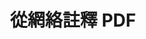 ---
############################# Static ############################
layout: "auto-gen-annotation"

############################# Head ############################
head_title: "C# 中的 Net PDF 註釋 API 註釋"
head_description: "Net API 用於從 PDF、圖像、繪圖和文檔文件格式創建和註釋流行的註釋類型。"

############################# Header ############################
title: "從網絡註釋 PDF"
description: ""
bg_image: "https://cms.admin.containerize.com/templates/aspose/App_Themes/V3/images/bg/header1.png"
bg_overlay: false
button:
    enable: true
    icon: "fas fa-arrow-down"
    label: "下載免費試用版"
    link: "https://downloads.groupdocs.com/annotation/net"

############################# About ############################
about:
    enable: true
    title: "關於 GroupDocs.Net API 註釋"
    content: |
        GroupDocs.Annotation for Net API 是一個庫，允許您在 Mac、Windows 或 Ubuntu 上向 PDF、Word 和其他文檔添加註釋。 [GroupDocs.Annotation for Net](/annotation/net) 是一個用於管理註釋的原生 Net API，全面支持從圖像和各種其他文檔中創建、添加、編輯、刪除、提取和導出註釋。您可以在此[頁面](https://docs.groupdocs.com/annotation/net/supported-document-formats/)上看到支持的文檔格式的完整列表。
        該庫不僅允許您處理 PDF 文檔，還可以處理許多其他類型的文檔，例如 Word、Excel、PowerPoint、Outlook 電子郵件、Visio、Adobe、OpenDocument、OpenOffice、Photoshop、AutoCad 等。
        GroupDocs.Annotation for Net API 允許您創建和添加新註釋、編輯註釋、提取註釋、註釋以及從文檔中刪除它們。該庫支持13 種不同的註釋類型，包括文本、折線、區域、下劃線、點、水印、箭頭、橢圓、文本替換、距離、文本字段、PDF、HTML、Microsoft Word 文檔、電子表格、圖表、演示文稿中的資源編輯，繪圖、圖像和許多其他文件格式。
        該示例（請參見下文）演示瞭如何使用 PDF 文檔，在此示例中您可以看到如何使用 GroupDocs 的主要步驟。註釋：設置許可證、打開要使用的文檔、創建註釋，根據需要添加數據對象設置註釋屬性，並將結果保存到需要的地方。您還可以在我們的 [github 頁面](https://github.com/groupdocs-annotation/GroupDocs.Annotation-for-.NET) 或我們的產品 [文檔](https://docs.groupdocs.com/annotation/net/getting-started/）。

############################# Steps ############################
howTo_Add:
steps_Add:
    enable: true
    title_left: "在 Net 中向 PDF 添加註釋的步驟"
    content_left: |
        [GroupDocs.Annotation](/annotation/net/) 通過實施幾個簡單的步驟，網絡開發人員可以輕鬆地將各種註釋類型添加到任何基於網絡的應用程序中的 PDF 文件。
        *   創建帶有評論和日期的 Reply 對象。
        *   創建 AreaAnnotation 對象，設置區域選項並添加回复。
        *   創建 Annotator 對象並添加區域註釋。
        *   保存輸出文件。
    title_right: "系統要求"
    content_right: |
        所有主要平台和操作系統均支持 GroupDocs.Annotation for Net API。在執行下面的代碼之前，請確保您的系統上安裝了以下先決條件。
        *   操作系統：Microsoft Windows、Linux、MacOS
        *   開發環境：Visual Studio、Xamarin、MonoDevelop
        *   框架：.NET Framework、.NET Standard、.NET Core、Mono
        *   從 [NuGet](https://www.nuget.org/packages/groupdocs.annotation) 下載最新版本的 GroupDocs.Annotation for .NET

############################# Preview ############################
preview_Add:
    enable: true
    title: 註釋預覽和代碼示例
    content: |
        ![Annotation preview image](https://docs.groupdocs.com/annotation/java/images/add-text-field-annotation.png)
    code: |
        ```cs
        //Add text field annotation to the document from local disk
        using (Annotator annotator = new Annotator("input.bmp"))
        {
            TextFieldAnnotation textField = new TextFieldAnnotation
            {
                BackgroundColor = 65535,
                Box = new Rectangle(100, 100, 100, 100),
                CreatedOn = DateTime.Now,
                Text = "Some text",
                FontColor = 65535,
                FontSize = 12,
                Message = "This is text field annotation",
                Opacity = 0.7,
                PageNumber = 0,
                PenStyle = PenStyle.Dot,
                PenWidth = 3,
                FontFamily = "Arial",
                TextHorizontalAlignment = HorizontalAlignment.Center,
                Replies = new List
                {
                    new Reply
                    {
                        Comment = "First comment",
                        RepliedOn = DateTime.Now
                    },
                    new Reply
                    {
                        Comment = "Second comment",
                        RepliedOn = DateTime.Now
                    }
                }
            };
            annotator.Add(textField);
            annotator.Save("result.bmp");
        }
        ```

############################# Steps ############################
howTo_Remove:
steps_Remove:
    enable: true
    title_left: "在 Net 中從 PDF 中刪除註釋的步驟"
    content_left: |
        [GroupDocs.Annotation](/annotation/net/) 通過實施幾個簡單的步驟，網絡開發人員可以更輕鬆地從任何基於網絡的應用程序中的 PDF 文件中刪除註釋詳細信息。
        *   創建帶有評論和日期的 Reply 對象。
        *   實例化 SaveOptions 對象並設置 AnnotationTypes = AnnotationType.None。
        *   使用生成的文檔路徑或流以及 SaveOptions 對象調用 save 方法。

############################# Preview ############################
preview_Remove:
    enable: true
    code: |
        ```cs
        // 1- How to remove annotation from document using annotation index
        
        using (Annotator annotator = new Annotator("result.bmp"))
        {
            annotator.Remove(0);
            annotator.Save("removed.bmp");
        }
        
        // 2- How to remove annotation from document using annotation object
        
        using (Annotator annotator = new Annotator("result.bmp"))
        {
            var tmp = annotator.Get();
            annotator.Remove(tmp[0]);
            annotator.Save("removed.bmp");
        }
        
        // 3- How to remove some annotations from document using list of ID’s
        
        using (Annotator annotator = new Annotator("result.bmp"))
        {
            var idList = new List{1, 2, 3};
            annotator.Remove(idList);
            annotator.Save("removed.bmp");
        }
        
        // 4- How to remove some annotations from document using list of annotations
        
        using (Annotator annotator = new Annotator("result.bmp"))
        {
            var tmp = annotator.Get();
            annotator.Remove(tmp);
            annotator.Save("removed.bmp");
        }
        ```

############################# Steps ############################
howTo_Edit:
steps_Edit:
    enable: true
    title_left: "在 Net 中編輯 PDF 註釋的步驟"
    content_left: |
        [GroupDocs.Annotation](/annotation/net/) 通過實施幾個簡單的步驟，網絡開發人員可以更輕鬆地從任何基於網絡的應用程序中的 PDF 文件更新各種註釋屬性。
        *   使用輸入文檔路徑或流實例化 Annotator 對象，並使用 ImportAnnotations = true 實例化 LoadOptions。
        *   創建一些 AnnotationBase 實現並設置現有註釋的 Id（如果未找到具有該 Id 的註釋，則不會更改任何內容）或註釋的路徑列表（所有現有註釋將被刪除）。
        *   使用傳遞的註釋調用 Annotator 對象的更新方法。
        *   使用生成的文檔路徑或流以及 SaveOptions 對象調用 save 方法。

############################# Preview ############################
preview_Edit:
    enable: true
    code: |
        ```cs
        // open annotated document
        using (Annotator annotator = new Annotator("result.bmp"))
        {
            //assuming we are going to change some properties of existing annotation
                AreaAnnotation updated = new AreaAnnotation
                    {
                            // It's important to set existed annotation Id
                            Id = 1,
                            BackgroundColor = 255,
                            Box = new Rectangle(0, 0, 50, 200),
                            CreatedOn = DateTime.Now,
                            Message = "This is updated annotation",
                            Replies = new List
                            {
                                new Reply
                                {
                                    Comment = "Updated first comment",
                                    RepliedOn = DateTime.Now
                                },
                                new Reply
                                {
                                    Comment = "Updated second comment",
                                    RepliedOn = DateTime.Now
                                }
                            }
                        };
                // update annotation
                annotator.Update(updated);
                annotator.Save("result.bmp");
        }
        ```

############################# Steps ############################
howTo_Extract:
steps_Extract:
    enable: true
    title_left: "從 Net 中的 PDF 提取註釋的步驟"
    content_left: |
        [GroupDocs.Annotation](/annotation/net/) 通過實施幾個簡單的步驟，網絡開發人員可以輕鬆地對文檔進行註釋並從任何基於網絡的應用程序中的 PDF 文件中提取註釋信息。
        *   創建帶有評論和日期的 Reply 對象。
        *   實例化 LoadOptions 對象並使用 true 參數調用 SetImportAnnotations。
        *   定義類型為 List 的變量。
        *   調用 get 方法並將結果返回到上面的變量。

############################# Preview ############################
preview_Extract:
    enable: true
    code: |
        ```cs
        // for using this example input file ("annotated.bmp") must be with annotations
        using (Annotator annotator = new Annotator("annotated.bmp"))
        {
            List annotations = annotator.Get();
            XmlSerializer formatter = new XmlSerializer(typeof(List));
            using (FileStream fs = new FileStream("annotations.xml", FileMode.Create))
            {
                fs.SetLength(0);
                formatter.Serialize(fs, annotations);
            }
        }
        ```

############################# Demos ############################
demos:
    enable: true
    title: "現場演示添加、刪除、編輯、提取文檔和圖像的註釋"
    content: |
        立即訪問 [GroupDocs.Annotation 現場演示](https://products.groupdocs.app/annotation/family) 網站，向 PDF 文件添加、刪除、編輯和提取註釋。 現場演示有以下好處

############################# About Formats ############################
about_formats:
    enable: true
    format:
        # format loop
        - icon: "far fa-file-pdf"
          title: "關於 PDF 文件格式"
          content: |
            便攜式文檔格式 (PDF) 是 Adob​​e 在 20 世紀 90 年代創建的一種文檔類型。該文件格式的目的是引入一種以獨立於應用程序軟件、硬件以及操作系統的格式表示文檔和其他參考材料的標準。 PDF 文件可以通過擴展程序/插件在 Adob​​e Acrobat Reader/Writer 中打開，也可以在 Chrome、Safari、Firefox 等大多數現代瀏覽器中打開。大多數商用軟件套件還提供將文檔轉換為 PDF 文件格式的功能，無需任何其他軟件組件。因此，PDF 文件格式完全能夠包含文本、圖像、超鏈接、表單字段、富媒體、數字簽名、附件、元數據、地理空間特徵和 3D 對像等信息，這些信息可以成為源文檔的一部分。

          link: "https://docs.fileformat.com/image/pdf/"

############################# More Formats ############################
more_formats:
    enable: true
    title: "使用其他流行的文檔格式"
    content: |
        更新一些流行文件格式的註釋屬性，如下所述。
    format:
        # format loop
        - name: "Annotate PDF document"
          link: "https://products.groupdocs.com/annotation/net/pdf/"
          description: "Adobe Portable Document Format"

        # format loop
        - name: "Annotate DOC document"
          link: "https://products.groupdocs.com/annotation/net/doc/"
          description: "Microsoft Word Document"

        # format loop
        - name: "Annotate DOCM document"
          link: "https://products.groupdocs.com/annotation/net/docm/"
          description: "Microsoft Word Macro-Enabled Document"

        # format loop
        - name: "Annotate DOCX document"
          link: "https://products.groupdocs.com/annotation/net/docx/"
          description: "Microsoft Word Open XML Document"

        # format loop
        - name: "Annotate DOT document"
          link: "https://products.groupdocs.com/annotation/net/dot/"
          description: "Microsoft Word Document Template"

        # format loop
        - name: "Annotate DOTX document"
          link: "https://products.groupdocs.com/annotation/net/dotx/"
          description: "Word Open XML Document Template"

        # format loop
        - name: "Annotate RTF document"
          link: "https://products.groupdocs.com/annotation/net/rtf/"
          description: "Rich Text Document"

        # format loop
        - name: "Annotate ODT document"
          link: "https://products.groupdocs.com/annotation/net/odt/"
          description: "Open Document Text"

        # format loop
        - name: "Annotate XLS document"
          link: "https://products.groupdocs.com/annotation/net/xls/"
          description: "Microsoft Excel Binary File Format"

        # format loop
        - name: "Annotate XLSX document"
          link: "https://products.groupdocs.com/annotation/net/xlsx/"
          description: "Microsoft Excel Open XML Spreadsheet"

        # format loop
        - name: "Annotate XLSM document"
          link: "https://products.groupdocs.com/annotation/net/xlsm/"
          description: "Microsoft Excel Macro-Enabled Spreadsheet"

        # format loop
        - name: "Annotate XLSB document"
          link: "https://products.groupdocs.com/annotation/net/xlsb/"
          description: "Microsoft Excel Binary Worksheet"

        # format loop
        - name: "Annotate ODS document"
          link: "https://products.groupdocs.com/annotation/net/ods/"
          description: "Open Document Spreadsheet"

        # format loop
        - name: "Annotate PPT document"
          link: "https://products.groupdocs.com/annotation/net/ppt/"
          description: "PowerPoint Presentation"

        # format loop
        - name: "Annotate PPTX document"
          link: "https://products.groupdocs.com/annotation/net/pptx/"
          description: "PowerPoint Open XML Presentation"

        # format loop
        - name: "Annotate PPSX document"
          link: "https://products.groupdocs.com/annotation/net/ppsx/"
          description: "PowerPoint Open XML Slide Show"

        # format loop
        - name: "Annotate POTM document"
          link: "https://products.groupdocs.com/annotation/net/potm/"
          description: "Microsoft PowerPoint Template"

        # format loop
        - name: "Annotate PPTM document"
          link: "https://products.groupdocs.com/annotation/net/pptm/"
          description: "Microsoft PowerPoint Presentation"

        # format loop
        - name: "Annotate PPS document"
          link: "https://products.groupdocs.com/annotation/net/pps/"
          description: "Microsoft PowerPoint 97-2003 Slide Show"

        # format loop
        - name: "Annotate ODP document"
          link: "https://products.groupdocs.com/annotation/net/odp/"
          description: "OpenDocument Presentation"

        # format loop
        - name: "Annotate HTML document"
          link: "https://products.groupdocs.com/annotation/net/html/"
          description: "HyperText Markup Language"

        # format loop
        - name: "Annotate TIFF document"
          link: "https://products.groupdocs.com/annotation/net/tiff/"
          description: "Tagged Image File Format"

        # format loop
        - name: "Annotate JPEG document"
          link: "https://products.groupdocs.com/annotation/net/jpeg/"
          description: "JPEG Image"

        # format loop
        - name: "Annotate PNG document"
          link: "https://products.groupdocs.com/annotation/net/png/"
          description: "Portable Network Graphic"

        # format loop
        - name: "Annotate EML document"
          link: "https://products.groupdocs.com/annotation/net/eml/"
          description: "E-mail Message"

        # format loop
        - name: "Annotate MSG document"
          link: "https://products.groupdocs.com/annotation/net/msg/"
          description: "Microsoft Outlook E-mail Message"

        # format loop
        - name: "Annotate VSD document"
          link: "https://products.groupdocs.com/annotation/net/vsd/"
          description: "Microsoft Visio 2003-2010 Drawing"

        # format loop
        - name: "Annotate VSDX document"
          link: "https://products.groupdocs.com/annotation/net/vsdx/"
          description: "Microsoft Visio Drawing"

        # format loop
        - name: "Annotate VSS document"
          link: "https://products.groupdocs.com/annotation/net/vss/"
          description: "Microsoft Visio 2003-2010 Stencil"

        # format loop
        - name: "Annotate VST document"
          link: "https://products.groupdocs.com/annotation/net/vst/"
          description: "Microsoft Visio 2013 Stencil"

        # format loop
        - name: "Annotate DWG document"
          link: "https://products.groupdocs.com/annotation/net/dwg/"
          description: "Autodesk Design Data Formats"

        # format loop
        - name: "Annotate DXF document"
          link: "https://products.groupdocs.com/annotation/net/dxf/"
          description: "AutoCAD Drawing Interchange"

        # format loop
        - name: "Annotate DCM document"
          link: "https://products.groupdocs.com/annotation/net/dcm/"
          description: "Digital Imaging and Communications in Medicine"

        # format loop
        - name: "Annotate WMF document"
          link: "https://products.groupdocs.com/annotation/net/wmf/"
          description: "Windows Metafile"

        # format loop
        - name: "Annotate EMF document"
          link: "https://products.groupdocs.com/annotation/net/emf/"
          description: "Enhanced Metafile Format"


############################# Back to top ###############################
back_to_top:
    enable: true
---
